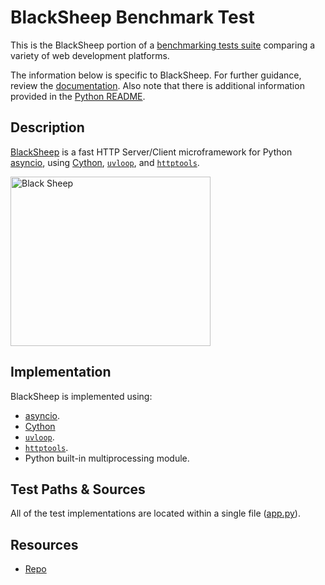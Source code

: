 # BlackSheep Benchmark Test

This is the BlackSheep portion of a [benchmarking tests suite](../../)
comparing a variety of web development platforms.

The information below is specific to BlackSheep. For further guidance,
review the [documentation](https://github.com/KhulnaSoft/BenchWeb/wiki).
Also note that there is additional information provided in
the [Python README](../).

## Description

[BlackSheep](https://github.com/Neoteroi/BlackSheep) is a fast HTTP Server/Client microframework for Python [asyncio](https://docs.python.org/3/library/asyncio.html), using [Cython](https://cython.org), 
[`uvloop`](https://magic.io/blog/uvloop-blazing-fast-python-networking/), and 
[`httptools`](https://github.com/MagicStack/httptools). 

<p align="left">
  <a href="#blacksheep"><img width="320" height="271" src="https://raw.githubusercontent.com/Neoteroi/BlackSheep/master/black-sheep.svg?sanitize=true" alt="Black Sheep"></a>
</p>


## Implementation

BlackSheep is implemented using:

* [asyncio](https://docs.python.org/3/library/asyncio.html).
* [Cython](https://cython.org)
* [`uvloop`](https://magic.io/blog/uvloop-blazing-fast-python-networking/).
* [`httptools`](https://github.com/MagicStack/httptools).
* Python built-in multiprocessing module.

## Test Paths & Sources

All of the test implementations are located within a single file ([app.py](app.py)).

## Resources

* [Repo](https://github.com/Neoteroi/BlackSheep)
